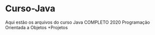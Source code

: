 # Curso-Java
Aqui estão os arquivos do curso Java COMPLETO 2020 Programação Orientada a Objetos +Projetos
